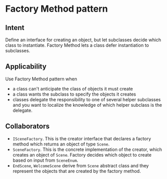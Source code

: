 # Factory Method pattern

## Intent
Define an interface for creating an object, but let subclasses decide which class to instantiate. Factory Method lets a class defer instantiation to subclasses.

## Applicability
Use Factory Method pattern when
* a class can't anticipate the class of objects it must create
* a class wants the subclass to specify the objects it creates
* classes delegate the responsibility to one of several helper subclasses and you want to localize the knowledge of which helper subclass is the delegate.

## Collaborators
* `ISceneFactory`. This is the creator interface that declares a factory method which returns an object of type `Scene`.
* `SceneFactory`. This is the concrete implementation of the creator, which creates an object of `Scene`. Factory decides which object to create based on input from `SceneEnum`.
* `EndScene`, `WelcomeScene` derive from `Scene` abstract class and they represent the objects that are created by the factory method.